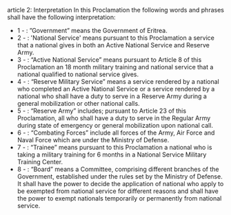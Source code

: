 article 2: Interpretation
In this Proclamation the following words and phrases shall have the following interpretation:
<ul>
			<li>1 - : ”Government” means the Government of Eritrea.<ul>
			</ul></li>			<li>2 - : &#39;National Service&#39; means pursuant to this Proclamation a service that a national gives in both an Active National Service and Reserve Army. <ul>
			</ul></li>			<li>3 - : “Active National Service” means pursuant to Article 8 of this Proclamation an 18 month military training and national service that a national qualified to national service gives.<ul>
			</ul></li>			<li>4 - : “Reserve Military Service” means a service rendered by a national who completed an Active National Service or a service rendered by a national who shall have a duty to serve in a Reserve Army during a general mobilization or other national calls.<ul>
			</ul></li>			<li>5 - : “Reserve Army” includes; pursuant to Article 23 of this Proclamation, all who shall have a duty to serve in the Regular Army during state of emergency or general mobilization upon national call.<ul>
			</ul></li>			<li>6 - : “Combating Forces” include all forces of the Army, Air Force and Naval Force which are under the Ministry of Defense.<ul>
			</ul></li>			<li>7 - : “Trainee” means pursuant to this Proclamation a national who is taking a military training for 6 months in a National Service Military Training Center.<ul>
			</ul></li>			<li>8 - : “Board” means a Committee, comprising different branches of the Government, established under the rules set by the Ministry of Defense. It shall have the power to decide the application of national who apply to be exempted from national service for different reasons and shall have the power to exempt nationals temporarily or permanently from national service. <ul>
			</ul></li></ul>